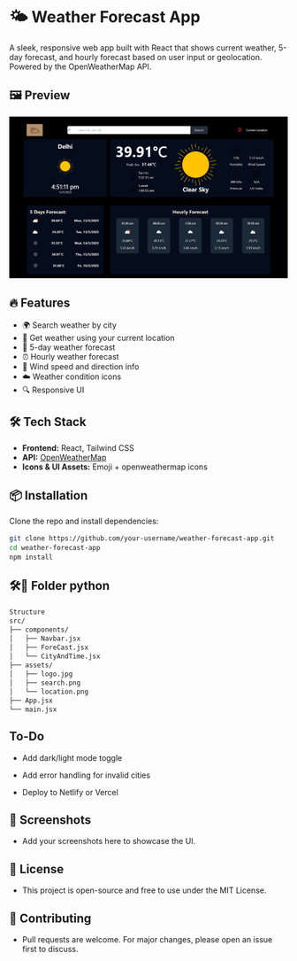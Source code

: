 # 🌤️ Weather Forecast App

A sleek, responsive web app built with React that shows current weather, 5-day forecast, and hourly forecast based on user input or geolocation. Powered by the OpenWeatherMap API.

## 🖼️ Preview

![App Preview](./web.png) <!-- Add a screenshot named preview.png in the repo -->

## 🔥 Features

- 🌍 Search weather by city
- 📍 Get weather using your current location
- 📆 5-day weather forecast
- ⏰ Hourly weather forecast
- 💨 Wind speed and direction info
- ☁️ Weather condition icons
- 🔍 Responsive UI

## 🛠️ Tech Stack

- **Frontend:** React, Tailwind CSS
- **API:** [OpenWeatherMap](https://openweathermap.org/api)
- **Icons & UI Assets:** Emoji + openweathermap icons

## 📦 Installation

Clone the repo and install dependencies:

```bash
git clone https://github.com/your-username/weather-forecast-app.git
cd weather-forecast-app
npm install

```

## 🛠️🧩 Folder python
```
Structure
src/
├── components/
│   ├── Navbar.jsx
│   ├── ForeCast.jsx
│   └── CityAndTime.jsx
├── assets/
│   ├── logo.jpg
│   ├── search.png
│   └── location.png
├── App.jsx
└── main.jsx
```

## To-Do
- Add dark/light mode toggle

- Add error handling for invalid cities

- Deploy to Netlify or Vercel

## 📸 Screenshots
- Add your screenshots here to showcase the UI.

## 📄 License
- This project is open-source and free to use under the MIT License.

## 🤝 Contributing
- Pull requests are welcome. For major changes, please open an issue first to discuss.
